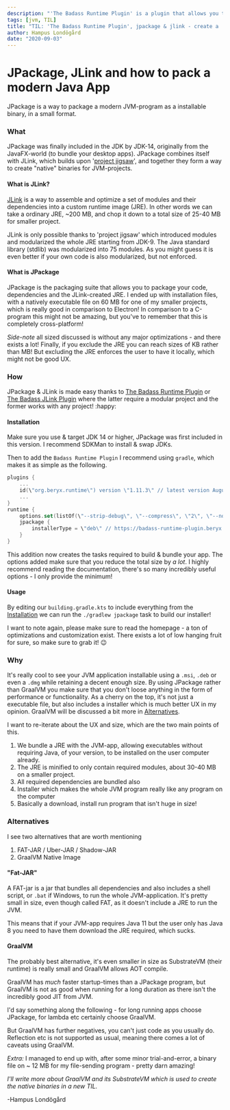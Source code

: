 ```yaml
---
description: "'The Badass Runtime Plugin' is a plugin that allows you to package a stripped down JRE and modules from your program into a 'native' installable program which doesn't require the user to have Java installed. It takes help of JPackage & JLink to achieve this, my own small program ended up at 35 MB including JRE, which is pretty crazy. This is like Electron, but better! ;)"
tags: [jvm, TIL]
title: "TIL: 'The Badass Runtime Plugin', jpackage & jlink - create a 'native' installable executable from your JVM-app that isn't huge"
author: Hampus Londögård
date: "2020-09-03"
---
```

# JPackage, JLink and how to pack a modern Java App
JPackage is a way to package a modern JVM-program as a installable binary, in a small format.
<!--truncate-->

### What
JPackage was finally included in the JDK by JDK-14, originally from the JavaFX-world (to bundle your desktop apps).
JPackage combines itself with JLink, which builds upon '[project jigsaw](https://openjdk.java.net/projects/jigsaw/)', and together they form a way to create \"native\" binaries for JVM-projects.

#### What is JLink?

[JLink](https://docs.oracle.com/javase/9/tools/jlink.htm) is a way to assemble and optimize a set of modules and their dependencies into a custom runtime image (JRE). 
In other words we can take a ordinary JRE, ~200 MB, and chop it down to a total size of 25-40 MB for smaller project.

JLink is only possible thanks to 'project jigsaw' which introduced modules and modularized the whole JRE starting from JDK-9. The Java standard library (stdlib) was modularized into 75 modules.
As you might guess it is even better if your own code is also modularized, but not enforced.

#### What is JPackage

 JPackage is the packaging suite that allows you to package your code, dependencies and the JLink-created JRE. I ended up with installation files, with a natively executable file on 60 MB for one of my smaller projects, which is really good in comparison to Electron!
In comparison to a C-program this might not be amazing, but you've to remember that this is completely cross-platform!

_Side-note_ all sized discussed is without any major optimizations - and there exists a lot! Finally, if you exclude the JRE you can reach sizes of KB rather than MB! But excluding the JRE enforces the user to have it locally, which might not be good UX.


### How
JPackage & JLink is made easy thanks to [The Badass Runtime Plugin](https://badass-runtime-plugin.beryx.org/releases/latest/) or [The Badass JLink Plugin](https://badass-jlink-plugin.beryx.org/releases/latest/) where the latter require a modular project and the former works with any project! :happy:

#### Installation

Make sure you use & target JDK 14 or higher, JPackage was first included in this version. I recommend SDKMan to install & swap JDKs.

Then to add the `Badass Runtime Plugin` I recommend using `gradle`, which makes it as simple as the following.

```kotlin
plugins {
    ...
    id(\"org.beryx.runtime\") version \"1.11.3\" // latest version August 2020
    ...
}
runtime {
    options.set(listOf(\"--strip-debug\", \"--compress\", \"2\", \"--no-header-files\", \"--no-man-pages\"))
    jpackage {
        installerType = \"deb\" // https://badass-runtime-plugin.beryx.org/releases/latest/
    }
}
```

This addition now creates the tasks required to build & bundle your app. The options added make sure that you reduce the total size by _a lot_.
I highly recommend reading the documentation, there's so many incredibly useful options - I only provide the minimum!

#### Usage

By editing our `building.gradle.kts` to include everything from the [Installation](#Installation) we can run the `./gradlew jpackage` task to build our installer! 

I want to note again, please make sure to read the homepage - a ton of optimizations and customization exist. There exists a lot of low hanging fruit for sure, so make sure to grab it! :wink:


### Why
It's really cool to see your JVM application installable using a `.msi`, `.deb` or even a `.dmg` while retaining a decent enough size.
By using JPackage rather than GraalVM you make sure that you don't loose anything in the form of performance or functionality. As a cherry on the top, it's not just a executable file, but also includes a installer which is much better UX in my opinion. GraalVM will be discussed a bit more in [Alternatives](#Alternatives).

I want to re-iterate about the UX and size, which are the two main points of this.

1. We bundle a JRE with the JVM-app, allowing executables without requiring Java, of your version, to be installed on the user computer already.
2. The JRE is minified to only contain required modules, about 30-40 MB on a smaller project.
3. All required dependencies are bundled also
4. Installer which makes the whole JVM program really like any program on the computer 
5. Basically a download, install run program that isn't huge in size!
 
### Alternatives
I see two alternatives that are worth mentioning

1. FAT-JAR / Uber-JAR / Shadow-JAR 
2. GraalVM Native Image

#### \"Fat-JAR\"
A FAT-jar is a jar that bundles all dependencies and also includes a shell script, or `.bat` if Windows, to run the whole JVM-application. 
It's pretty small in size, even though called FAT, as it doesn't include a JRE to run the JVM.

This means that if your JVM-app requires Java 11 but the user only has Java 8 you need to have them download the JRE required, which sucks.

 #### GraalVM
 The probably best alternative, it's even smaller in size as SubstrateVM (their runtime) is really small and GraalVM allows AOT compile.
 
 GraalVM has _much_ faster startup-times than a JPackage program, but GraalVM is not as good when running for a long duration as there isn't the incredibly good JIT from JVM.

I'd say something along the following - for long running apps choose JPackage, for lambda etc certainly choose GraalVM.

But GraalVM has further negatives, you can't just code as you usually do. Reflection etc is not supported as usual, meaning there comes a lot of caveats using GraalVM.

_Extra:_ I managed to end up with, after some minor trial-and-error, a binary file on ~ 12 MB for my file-sending program - pretty darn amazing!

  _I'll write more about GraalVM and its SubstrateVM which is used to create the native binaries in a new TIL._

-Hampus Londögård